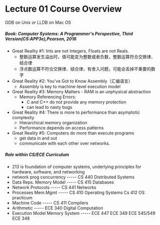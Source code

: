 # Lecture 01 Course Overview

GDB on Unix  *or* LLDB on Mac OS 

##### Book: *Computer Systems: A Programmer's Perspective, Third Version(CS:APP3e),Pearson, 2016*

- Great Reality #1: Ints are not Integers, Floats are not Reals.
  - 整数运算发生溢出时，值可能变为整数或者负数，整数运算符合交换律、结合律
  - 浮点数运算不符合交换律、结合律，有舍入问题，可能会丢掉不重要的数字
- Great Reality #2: You've Got to Know Assembly（汇编语言）
  - Assembly is key to machine-level execution model
- Great Reality #3: Memory Matters - RAM is an unphysical abstraction
  - Memory Referencing Errors:
    - C and C++ do not provide any memory protection
    - can lead to nasty bugs
- Great Reality #4: There is more to performance than asymptotic complexity
  - Hierarchical memory organization
  - Performance depends on access patterns
- Great Reality #5: Computers do more than execute programs
  - get data in and out
  - communicate with each other over networks.

##### Role within CS/ECE Curriculum

- 213 is foundation of computer systems, underlying principles for hardware, software, and networking 
- network prog concurrency ----- CS 440 Distributed Systems
- Data Reps. Memory Model ----- CS 415 Databases
- Network Protocols ----- CS 441 Networks
- Processes Mem.Mgmt ----- CS 410 Operating Systems Cs 412 OS practicum
- Machine Code ----- CS 411 Compilers
- Arithmetic ----- ECE 340 Digital Computation
- Execution Model Memory System ----- ECE 447 ECE 349 ECE 545/549 ECE 348